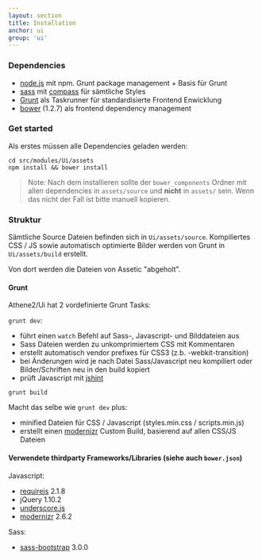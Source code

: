 ```yaml
---
layout: section
title: Installation
anchor: ui
group: 'ui'
---
```


### Dependencies

* [node.js](nodejs.org) mit npm. Grunt package management + Basis für Grunt
* [sass](http://sass-lang.com/) mit [compass](http://compass-style.org/) für sämtliche Styles
* [Grunt](http://gruntjs.com) als Taskrunner für standardisierte Frontend Enwicklung
* [bower](http://bower.io) (1.2.7) als frontend dependency management

### Get started

Als erstes müssen alle Dependencies geladen werden:

    cd src/modules/Ui/assets
    npm install && bower install

> Note: Nach dem installieren sollte der `bower_components` Ordner mit allen dependencies in `assets/source` und **nicht** in `assets/` sein. Wenn das nicht der Fall ist bitte manuell kopieren.

### Struktur

Sämtliche Source Dateien befinden sich in `Ui/assets/source`.
Kompiliertes CSS / JS sowie automatisch optimierte Bilder werden von Grunt in `Ui/assets/build` erstellt.

Von dort werden die Dateien von Assetic "abgeholt".

#### Grunt

Athene2/Ui hat 2 vordefinierte Grunt Tasks:

`grunt dev`:

* führt einen `watch` Befehl auf Sass-, Javascript- und Bilddateien aus
* Sass Dateien werden zu unkomprimiertem CSS mit Kommentaren
* erstellt automatisch vendor prefixes für CSS3 (z.b. -webkit-transition)
* bei Änderungen wird je nach Datei Sass/Javascript neu kompiliert oder Bilder/Schriften neu in den build kopiert
* prüft Javascript mit [jshint](http://www.jshint.com/)

`grunt build`

Macht das selbe wie `grunt dev` plus:

* minified Dateien für CSS / Javascript (styles.min.css / scripts.min.js)
* erstellt einen [modernizr](http://modernizr.com/) Custom Build, basierend auf allen CSS/JS Dateien

#### Verwendete thirdparty Frameworks/Libraries (siehe auch `bower.json`)

Javascript:

* [requirejs](http://requirejs.org/) 2.1.8
* jQuery 1.10.2
* [underscore.js](http://underscorejs.org)
* [modernizr](http://modernizr.com) 2.6.2

Sass:

* [sass-bootstrap](https://github.com/jlong/sass-bootstrap) 3.0.0
